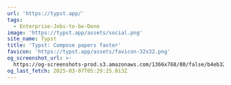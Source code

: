 ```yaml
---
url: 'https://typst.app/'
tags:
  - Enterprise-Jobs-to-be-Done
image: 'https://typst.app/assets/social.png'
site_name: Typst
title: 'Typst: Compose papers faster'
favicon: 'https://typst.app/assets/favicon-32x32.png'
og_screenshot_url: >-
  https://og-screenshots-prod.s3.amazonaws.com/1366x768/80/false/b4eb32a12a8431289a59018653ee81ef7a45bdf19dc1d787813af90dfb345ba9.jpeg
og_last_fetch: 2025-03-07T05:29:25.013Z
---
```


